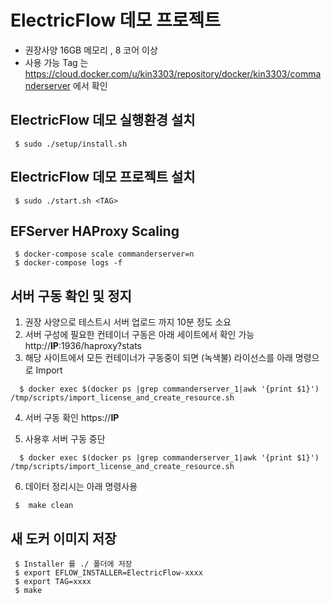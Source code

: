 # ElectricFlow 데모 프로젝트

- 권장사양 16GB 메모리 , 8 코어 이상
- 사용 가능 Tag 는 https://cloud.docker.com/u/kin3303/repository/docker/kin3303/commanderserver 에서 확인

## ElectricFlow 데모 실행환경 설치

```console
 $ sudo ./setup/install.sh 
```

## ElectricFlow 데모 프로젝트 설치

```console
 $ sudo ./start.sh <TAG>
```

## EFServer HAProxy Scaling 

```console
 $ docker-compose scale commanderserver=n
 $ docker-compose logs -f
```

## 서버 구동 확인 및 정지

1. 권장 사양으로 테스트시 서버 업로드 까지 10분 정도 소요
2. 서버 구성에 필요한 컨테이너 구동은 아래 세이트에서 확인 가능
   http://****IP****:1936/haproxy?stats
3. 해당 사이트에서 모든 컨테이너가 구동중이 되면 (녹색불) 라이선스를 아래 명령으로 Import
```console
  $ docker exec $(docker ps |grep commanderserver_1|awk '{print $1}')   /tmp/scripts/import_license_and_create_resource.sh
```
4. 서버 구동 확인 
  https://****IP****
 
5. 사용후 서버 구동 중단
```console
  $ docker exec $(docker ps |grep commanderserver_1|awk '{print $1}')   /tmp/scripts/import_license_and_create_resource.sh
``` 

6. 데이터 정리시는 아래 명령사용
```console
 $  make clean
```

## 새 도커 이미지 저장

```console
 $ Installer 를 ./ 폴더에 저장
 $ export EFLOW_INSTALLER=ElectricFlow-xxxx
 $ export TAG=xxxx
 $ make
``` 


